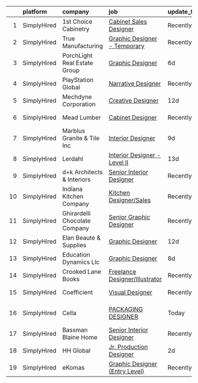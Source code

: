 

|    | platform    | company                       | job                                                                                                                                          | update_time   | location                  |
|---:|:------------|:------------------------------|:---------------------------------------------------------------------------------------------------------------------------------------------|:--------------|:--------------------------|
|  1 | SimplyHired | 1st Choice Cabinetry          | [Cabinet Sales Designer](https://www.simplyhired.com/job/2cYJY9dn7vkFzAY6L_OwbtxyqmD9j_JkSIPJMG0--9f3Wx8cyjQsiQ?q=creative+designer)         | Recently      | Charlotte, NC             |
|  2 | SimplyHired | True Manufacturing            | [Graphic Designer - Temporary](https://www.simplyhired.com/job/46dkVfY7FfUfIj1YXCM7qMlhFG3uUkZHL4TNyrWSEU0jF2k1dSDiaA?q=creative+designer)   | Recently      | O'Fallon, MO              |
|  3 | SimplyHired | PorchLight Real Estate Group  | [Graphic Designer](https://www.simplyhired.com/job/K5wd1vvJKNPfP-DLYKnLYldV3TKWLhWkHAbF3v_GKENUeBBzP9_GWA?q=creative+designer)               | 6d            | Denver, CO                |
|  4 | SimplyHired | PlayStation Global            | [Narrative Designer](https://www.simplyhired.com/job/nk5HLXTULmA18g3HpO654by6P9Hiapcqnt1763yBKfm3iQJyxAmnMw?q=creative+designer)             | Recently      | San Diego, CA             |
|  5 | SimplyHired | Mechdyne Corporation          | [Creative Designer](https://www.simplyhired.com/job/HKzR446WGBxxuziY0A-4VebDJMkE-z_3eJ-1brM7puy33QnuREtZdw?q=creative+designer)              | 12d           | Mountain View, CA         |
|  6 | SimplyHired | Mead Lumber                   | [Cabinet Designer](https://www.simplyhired.com/job/FDC5kXVP7k2NtMzXz-anB75MbWASU9wjfyacIf56q67_rQAeSro0dA?q=creative+designer)               | Recently      | Manhattan, KS             |
|  7 | SimplyHired | Marblus Granite & Tile Inc    | [Interior Designer](https://www.simplyhired.com/job/YDfaxQbMQAxpc4Xunoyi-n6qx6KS8yIMxMZ0rqwB01h6shZGVFqtbA?q=creative+designer)              | 9d            | San Jose, CA              |
|  8 | SimplyHired | Lerdahl                       | [Interior Designer - Level II](https://www.simplyhired.com/job/HvSBbviC_5EiscsJGKvrGIICDstwsl4rJYULYS0VcWtoK2nu0d8acg?q=creative+designer)   | 13d           | Middleton, WI             |
|  9 | SimplyHired | d+k Architects & Interiors    | [Senior Interior Designer](https://www.simplyhired.com/job/9KA6xRGd2Ae6PcSM0xCb-lWA1Cn_ea5YIPBzPDvAhBF3nWvziyD9pQ?q=creative+designer)       | Recently      | Chicago, IL               |
| 10 | SimplyHired | Indiana Kitchen Company       | [Kitchen Designer/Sales](https://www.simplyhired.com/job/t2gyNLETQMoAILmdl2XqlWxPSZ0CscnrB__r-P3QFCD-y_QxLKnbOA?q=creative+designer)         | Recently      | Noblesville, IN           |
| 11 | SimplyHired | Ghirardelli Chocolate Company | [Senior Graphic Designer](https://www.simplyhired.com/job/INZj1RwZuVtR5dWO0moJTYfQh93qPwaJ9-z_GSOgfq0IwO3ogwHI5g?q=creative+designer)        | Recently      | San Leandro, CA           |
| 12 | SimplyHired | Elan Beaute & Supplies        | [Graphic Designer](https://www.simplyhired.com/job/RHcWN_ie5qSTnh-Y7dlIGwC5vEbEchLtQOC-JFxdKYmuHqL7qR9QzQ?q=creative+designer)               | 12d           | San Jose, CA              |
| 13 | SimplyHired | Education Dynamics Llc        | [Graphic Designer](https://www.simplyhired.com/job/Om3yykMqQ-pcdD9F_x3sNum30ZQgsU3mff-N29Z0VOLfReEcI83EVQ?q=creative+designer)               | 8d            | Remote                    |
| 14 | SimplyHired | Crooked Lane Books            | [Freelance Designer/Illustrator](https://www.simplyhired.com/job/7-oep-i_7yGCdk0DJ_OH2vzdbNj70sC1mFujxIhSI1Owd9RNnsIQkw?q=creative+designer) | Recently      | Remote                    |
| 15 | SimplyHired | Coefficient                   | [Visual Designer](https://www.simplyhired.com/job/xYvdw5Ve2efvlkwfreZgMWNvagOM8F7JFonSKIu_hJq1kGh8rhjqwA?q=creative+designer)                | Recently      | San Mateo, CA             |
| 16 | SimplyHired | Cella                         | [PACKAGING DESIGNER](https://www.simplyhired.com/job/BIrug0aqJ2nbXSbGcm5_Xys_qJCya34ZXDz0yvrf09LIUP9QVjUKGA?q=creative+designer)             | Today         | Sunnyvale, CA +1 location |
| 17 | SimplyHired | Bassman Blaine Home           | [Senior Interior Designer](https://www.simplyhired.com/job/ndCimgkE7OPFn6r3_tr0ddAeuaX5EI6nLDDYa5By9LwZdPbMqDL0hQ?q=creative+designer)       | Recently      | Irvine, CA                |
| 18 | SimplyHired | HH Global                     | [Jr. Production Designer](https://www.simplyhired.com/job/zCWRkuJRy7GSqn8gJ3MTH1zP9PJyinA9PwhjiwPXsEpJTpjGJmFozw?q=creative+designer)        | 2d            | Mountain View, CA         |
| 19 | SimplyHired | eKomas                        | [Graphic Designer (Entry Level)](https://www.simplyhired.com/job/lPRvduE3BteF_xxYFx7C4OVyUwqzraSSLOz72GBPQGO3qCe2571ysw?q=creative+designer) | Recently      | San Ramon, CA             |